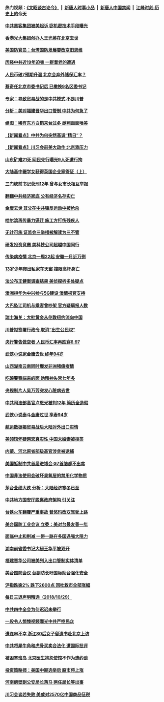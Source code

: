 #### 热门视频：[《文昭谈古论今》](https://github.com/gfw-breaker/wenzhao/blob/master/README.md?t=10310333) &nbsp;|&nbsp; [新唐人时事小品](https://github.com/gfw-breaker/ntdtv-comedy/blob/master/README.md?t=10310333) &nbsp;|&nbsp; [新唐人中国禁闻](https://github.com/gfw-breaker/ntdtv-news/blob/master/README.md?t=10310333) &nbsp;|&nbsp; [江峰时刻:历史上的今天](https://github.com/gfw-breaker/today-in-history/blob/master/README.md?t=10310333) 


#### [中共黑客集团被美起诉 窃机密技术手段曝光](../pages/nsc413/n10819592.md?t=10310333) 


#### [香港光大集团创办人王光英在北京去世](../pages/nsc413/n10819573.md?t=10310333) 

#### [美国防官员：台湾国防发展要改变旧思维](../pages/nsc413/n10819418.md?t=10310333) 

#### [历经中共近19年迫害 一群耆老的遭遇](../pages/nsc413/n10818159.md?t=10310333) 

#### [人民币破7预期升温 北京会弃外储保汇率？](../pages/nsc413/n10819305.md?t=10310333) 

#### [蔡奇任北京市委书记后 已撤换9名区委书记](../pages/nsc413/n10819104.md?t=10310333) 

#### [专家：导致贸易战的是中共模式 不是川普](../pages/nsc413/n10819208.md?t=10310333) 

#### [分析：美对福建晋华出口管制 中共为何急了](../pages/nsc413/n10818969.md?t=10310333) 

#### [组图：稀有东方白鹳来台过冬 遨翔画面唯美](../pages/nsc413/n10817916.md?t=10310333) 

#### [【新闻看点】中共为何突然高调“精日”？](../pages/nsc413/n10818912.md?t=10310333) 

#### [【新闻看点】川习会前美大动作 北京添压力](../pages/nsc413/n10818753.md?t=10310333) 

#### [山东矿难21死 网民先行曝光9人死遭行拘](../pages/nsc413/n10819143.md?t=10310333) 

#### [大陆高中辍学女获得英国企业家签证（上）](../pages/nsc413/n10818609.md?t=10310333) 

#### [三门峡前书记获刑12年 曾与女市长相互举报](../pages/nsc413/n10819001.md?t=10310333) 

#### [翻翻中共经济家底 公有经济名存实亡](../pages/nsc413/n10816996.md?t=10310333) 

#### [金庸去世 其父在中共镇反运动中被枪杀](../pages/nsc413/n10818645.md?t=10310333) 

#### [哈尔滨再传暴力逼迁 施工方打伤残疾人](../pages/nsc413/n10818615.md?t=10310333) 

#### [无计可施 证监会三举措被解读为三不管](../pages/nsc413/n10818944.md?t=10310333) 

#### [研发投资竞赛 美科技公司超越中国同行](../pages/nsc413/n10818730.md?t=10310333) 

#### [传染病疫情 北京一周22起 安徽一月近万例](../pages/nsc413/n10818110.md?t=10310333) 

#### [13岁少年爬出私家车天窗 撞限高杆身亡](../pages/nsc413/n10818786.md?t=10310333) 

#### [法公布王健案调查结果 美侦探析多处疑点](../pages/nsc413/n10818833.md?t=10310333) 

#### [澳洲拒华为中兴参与5G建设 澳情报官支持](../pages/nsc413/n10818821.md?t=10310333) 

#### [大巴坠江司机与乘客曾吵架 官方疑瞒报人数](../pages/nsc413/n10818774.md?t=10310333) 

#### [瑞士海关：大批黄金从伦敦纽约流向中国](../pages/nsc413/n10818657.md?t=10310333) 

#### [川普拟签署行政令 取消“出生公民权”](../pages/nsc413/n10818565.md?t=10310333) 

#### [央行警告做空者 人民币汇率再跌穿6.97](../pages/nsc413/n10818372.md?t=10310333) 

#### [武侠小说家金庸去世 终年94岁](../pages/nsc413/n10818578.md?t=10310333) 

#### [山西湖南云南同时爆发非洲猪瘟疫情](../pages/nsc413/n10818595.md?t=10310333) 

#### [吃碗警察端来的面 她精神失常七年多](../pages/nsc413/n10814184.md?t=10310333) 

#### [央视制片人吴万芳突发心脏病去世](../pages/nsc413/n10818541.md?t=10310333) 

#### [中共司法部高官卢恩光被判12年 简历全造假](../pages/nsc413/n10818169.md?t=10310333) 


#### [武侠小说泰斗金庸过世 享寿94岁](../pages/nsc413/n10818434.md?t=10310333) 

#### [航运数据揭贸易战后大陆对外出口实情](../pages/nsc413/n10817877.md?t=10310333) 

#### [美领馆怀疑网恋真实性 中国未婚妻被拒签](../pages/nsc413/n10818106.md?t=10310333) 

#### [内蒙、河北原省部级高官涉贪被逮捕](../pages/nsc413/n10817924.md?t=10310333) 

#### [美国抵制中共首届进博会 G7首脑都不出席](../pages/nsc413/n10818011.md?t=10310333) 

#### [中国非法使用会破坏臭氧层的禁用化学物质](../pages/nsc413/n10817995.md?t=10310333) 

#### [茅台业绩大跌 分析：大陆经济寒冬已至](../pages/nsc413/n10817311.md?t=10310333) 

#### [中共地方国安厅脱离政府架构 引关注](../pages/nsc413/n10817237.md?t=10310333) 

#### [台铁火车翻覆严重事故 普悠玛改双驾驶上路](../pages/nsc413/n10817721.md?t=10310333) 

#### [美台国防工业会议 立委：美对台最友善一年](../pages/nsc413/n10817468.md?t=10310333) 


#### [面临中止和削减 一带一路在多国遇强大阻力](../pages/nsc413/n10817323.md?t=10310333) 

#### [湖南前省委书记大秘王华平被双开](../pages/nsc413/n10817373.md?t=10310333) 

#### [福建晋华公司被美列入出口管制实体清单](../pages/nsc413/n10816710.md?t=10310333) 

#### [美台国防会议 台副防长吁国际助台强化安全](../pages/nsc413/n10817289.md?t=10310333) 

#### [沪指跌逾2% 跌下2600点 回吐救市全部涨幅](../pages/nsc413/n10817075.md?t=10310333) 

#### [每日三退声明精选（2018/10/29）](../pages/nsc413/n10817330.md?t=10310333) 

#### [中共四中全会为何迟迟未举行](../pages/nsc413/n10817227.md?t=10310333) 

#### [一段令人惊悚视频曝光中共严控民众](../pages/nsc413/n10817042.md?t=10310333) 

#### [遭连串不幸 浙江80后女子留遗书赴北京上访](../pages/nsc413/n10816921.md?t=10310333) 

#### [中共将犀牛角和虎骨买卖合法化 遭国际批评](../pages/nsc413/n10817045.md?t=10310333) 

#### [被困塞班岛 北京医生抱怨使馆不作为遭约谈](../pages/nsc413/n10816761.md?t=10310333) 

#### [投资策略师：美国中期选举后 股市将上涨](../pages/nsc413/n10816936.md?t=10310333) 

#### [河南鹤壁副公安局长落马 两任局长等出事](../pages/nsc413/n10816438.md?t=10310333) 

#### [川习会谈若失败 美或对2570亿中国商品征税](../pages/nsc413/n10816704.md?t=10310333) 

